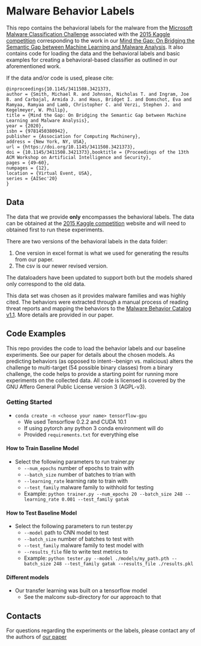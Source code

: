 # Malware Behavior Labels
This repo contains the behavioral labels for the malware from the [Microsoft Malware Classification Challenge](https://arxiv.org/abs/1802.10135)
associated with the [2015 Kaggle competition](https://www.kaggle.com/c/malware-classification)
corresponding to the work in our [Mind the Gap: On Bridging the Semantic Gap between Machine Learning and Malware Analysis](https://dl.acm.org/doi/10.1145/3411508.3421373).
It also contains code for loading the data and the behavioral labels and basic examples for 
creating a behavioral-based classifier as outlined in our aforementioned work. 

If the data and/or code is used, please cite:
```
@inproceedings{10.1145/3411508.3421373,
author = {Smith, Michael R. and Johnson, Nicholas T. and Ingram, Joe B. and Carbajal, Armida J. and Haus, Bridget I. and Domschot, Eva and Ramyaa, Ramyaa and Lamb, Christopher C. and Verzi, Stephen J. and Kegelmeyer, W. Philip},
title = {Mind the Gap: On Bridging the Semantic Gap between Machine Learning and Malware Analysis},
year = {2020},
isbn = {9781450380942},
publisher = {Association for Computing Machinery},
address = {New York, NY, USA},
url = {https://doi.org/10.1145/3411508.3421373},
doi = {10.1145/3411508.3421373},booktitle = {Proceedings of the 13th ACM Workshop on Artificial Intelligence and Security},
pages = {49–60},
numpages = {12},
location = {Virtual Event, USA},
series = {AISec'20}
}
```

## Data
The data that we provide **only** encompasses the behavioral labels. 
The data can be obtained at the [2015 Kaggle competition](https://www.kaggle.com/c/malware-classification)
website and will need to obtained first to run these experiments.

There are two versions of the behavioral labels in the data folder:
1. One version in excel format is what we used for generating the results from our paper.
2. The csv is our newer revised version.

The dataloaders have been updated to support both but the models shared only correspond to the old data.

This data set was chosen as it provides malware families and was highly cited. 
The behaviors were extracted through a manual process of reading threat reports 
and mapping the behaviors to the [Malware Behavior Catalog v1.1](https://github.com/MBCProject/mbc-markdown/tree/v1.1).
More details are provided in our paper.

## Code Examples
This repo provides the code to load the behavior labels and our baseline
experiments. See our paper for details about the chosen models.
As predicting behaviors (as opposed to intent--benign vs. malicious)
alters the challenge to multi-target (54 possible binary classes) from a binary
challenge, the code helps to provide a starting point for running more
experiments on the collected data.
All code is licensed is covered by the GNU Affero General Public
License version 3 (AGPL-v3). 

### Getting Started
* `conda create -n <choose your name> tensorflow-gpu`
  * We used Tensorflow 0.2.2 and CUDA 10.1
   * If using pytorch any python 3 conda environment will do
   * Provided `requirements.txt` for everything else

#### How to Train Baseline Model
* Select the following parameters to run trainer.py
  * `--num_epochs` number of epochs to train with
  * `--batch_size` number of batches to trian with
  * `--learning_rate` learning rate to train with
  * `--test_family` malware family to withhold for testing
  * Example: `python trainer.py --num_epochs 20 --batch_size 248 --learning_rate 0.001 --test_family gatak`

#### How to Test Baseline Model
* Select the following parameters to run tester.py
  * `--model` path to CNN model to test
  * `--batch_size` number of batches to test with
  * `--test_family` malware family to test model with
  * `--results_file` file to write test metrics to
  * Example: `python tester.py --model ./models/my_path.pth --batch_size 248 --test_family gatak --results_file ./results.pkl`

#### Different models
* Our transfer learning was built on a tensorflow model
  * See the malconv sub-directory for our approach to that

## Contacts
For questions regarding the experiments or the labels, please contact any of the authors of [our paper](https://dl.acm.org/doi/10.1145/3411508.3421373)